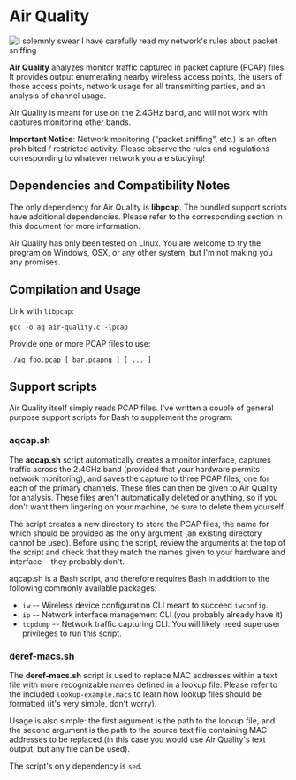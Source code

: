 # Air Quality

![I solemnly swear I have carefully read my network's rules about packet sniffing](http://www.arendsen.me/thumbs/aq.png)

**Air Quality** analyzes monitor traffic captured in packet capture (PCAP)
files. It provides output enumerating nearby wireless access points, the
users of those access points, network usage for all transmitting parties,
and an analysis of channel usage.

Air Quality is meant for use on the 2.4GHz band, and will not work with
captures monitoring other bands.

**Important Notice**: Network monitoring ("packet sniffing", etc.) is an often
prohibited / restricted activity. Please observe the rules and regulations
corresponding to whatever network you are studying!

## Dependencies and Compatibility Notes

The only dependency for Air Quality is **libpcap**. The bundled support
scripts have additional dependencies. Please refer to the corresponding section
in this document for more information.

Air Quality has only been tested on Linux. You are welcome to try the program
on Windows, OSX, or any other system, but I'm not making you any promises.

## Compilation and Usage

Link with `libpcap`:

    gcc -o aq air-quality.c -lpcap

Provide one or more PCAP files to use:

    ./aq foo.pcap [ bar.pcapng ] [ ... ]

## Support scripts

Air Quality itself simply reads PCAP files. I've written a couple of general
purpose support scripts for Bash to supplement the program:

### aqcap.sh

The **aqcap.sh** script automatically creates a monitor interface, captures
traffic across the 2.4GHz band (provided that your hardware permits network
monitoring), and saves the capture to three PCAP files, one for each of the
primary channels. These files can then be given to Air Quality for analysis.
These files aren't automatically deleted or anything, so if you don't want
them lingering on your machine, be sure to delete them yourself.

The script creates a new directory to store the PCAP files, the name for which
should be provided as the only argument (an existing directory cannot be used).
Before using the script, review the arguments at the top of the script and check
that they match the names given to your hardware and interface-- they probably don't.

aqcap.sh is a Bash script, and therefore requires Bash in addition to the
following commonly available packages:
* `iw` -- Wireless device configuration CLI meant to succeed `iwconfig`.
* `ip` -- Network interface management CLI (you probably already have it)
* `tcpdump` -- Network traffic capturing CLI.
You will likely need superuser privileges to run this script.

### deref-macs.sh

The **deref-macs.sh** script is used to replace MAC addresses within a text
file with more recognizable names defined in a lookup file. Please refer to the
included `lookup-example.macs` to learn how lookup files should be formatted
(it's very simple, don't worry).

Usage is also simple: the first argument is the path to the lookup file, and
the second argument is the path to the source text file containing MAC addresses
to be replaced (in this case you would use Air Quality's text output, but any
file can be used).

The script's only dependency is `sed`.
